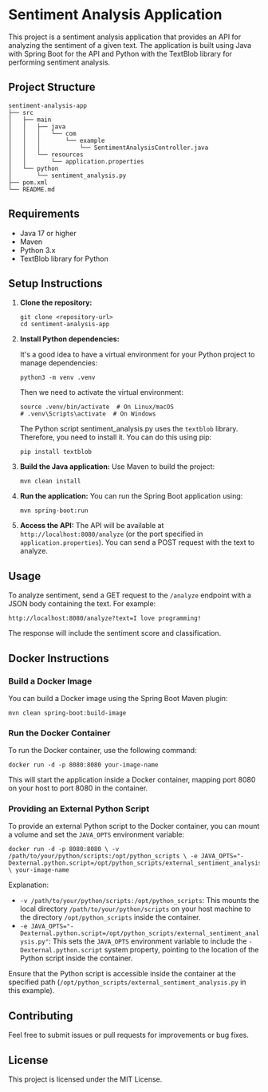 # Sentiment Analysis Application

This project is a sentiment analysis application that provides an API for analyzing the sentiment of a given text. The application is built using Java with Spring Boot for the API and Python with the TextBlob library for performing sentiment analysis.

## Project Structure

```
sentiment-analysis-app
├── src
│   ├── main
│   │   ├── java
│   │   │   └── com
│   │   │       └── example
│   │   │           └── SentimentAnalysisController.java
│   │   └── resources
│   │       └── application.properties
│   └── python
│       └── sentiment_analysis.py
├── pom.xml
└── README.md
```

## Requirements

- Java 17 or higher
- Maven
- Python 3.x
- TextBlob library for Python

## Setup Instructions

1. **Clone the repository:**
   ```
   git clone <repository-url>
   cd sentiment-analysis-app
   ```

2. **Install Python dependencies:**

   It's a good idea to have a virtual environment for your Python project to manage dependencies:

   ```
   python3 -m venv .venv
   ```
   
   Then we need to activate the virtual environment:
   
   ```
   source .venv/bin/activate  # On Linux/macOS
   # .venv\Scripts\activate  # On Windows   
   ```
   
   The Python script sentiment_analysis.py uses the `textblob` library. 
   Therefore, you need to install it.  You can do this using pip:

   ```
   pip install textblob
   ```


3. **Build the Java application:**
   Use Maven to build the project:
   ```
   mvn clean install
   ```

4. **Run the application:**
   You can run the Spring Boot application using:
   ```
   mvn spring-boot:run
   ```

5. **Access the API:**
   The API will be available at `http://localhost:8080/analyze` (or the port specified in `application.properties`). You can send a POST request with the text to analyze.

## Usage

To analyze sentiment, send a GET request to the `/analyze` endpoint with a JSON body containing the text. For example:

```
http://localhost:8080/analyze?text=I love programming!

```

The response will include the sentiment score and classification.

## Docker Instructions

### Build a Docker Image

You can build a Docker image using the Spring Boot Maven plugin:

```
mvn clean spring-boot:build-image
```

### Run the Docker Container

To run the Docker container, use the following command:

```
docker run -d -p 8080:8080 your-image-name
```

This will start the application inside a Docker container, mapping port 8080 on your host to port 8080 in the container.

### Providing an External Python Script

To provide an external Python script to the Docker container, you can mount a volume and set the `JAVA_OPTS` environment variable:

```
docker run -d -p 8080:8080 \ -v /path/to/your/python/scripts:/opt/python_scripts \ -e JAVA_OPTS="-Dexternal.python.script=/opt/python_scripts/external_sentiment_analysis.py" \ your-image-name
```

Explanation:

-   `-v /path/to/your/python/scripts:/opt/python_scripts`: This mounts the local directory `/path/to/your/python/scripts` on your host machine to the directory `/opt/python_scripts` inside the container.
-   `-e JAVA_OPTS="-Dexternal.python.script=/opt/python_scripts/external_sentiment_analysis.py"`: This sets the `JAVA_OPTS` environment variable to include the `-Dexternal.python.script` system property, pointing to the location of the Python script inside the container.

Ensure that the Python script is accessible inside the container at the specified path (`/opt/python_scripts/external_sentiment_analysis.py` in this example).


## Contributing

Feel free to submit issues or pull requests for improvements or bug fixes.

## License

This project is licensed under the MIT License.